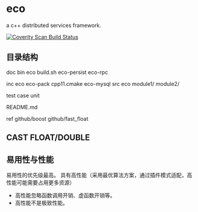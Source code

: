 # eco
a c++ distributed services framework.

<a href="https://scan.coverity.com/projects/ujoychou-eco">
  <img alt="Coverity Scan Build Status"
       src="https://scan.coverity.com/projects/24090/badge.svg"/>
</a>







## 目录结构


doc
bin
  eco
    build.sh
  eco-persist
  eco-rpc

inc
  eco
  eco-pack
    cpp11.cmake
  eco-mysql
src
  eco
  module1/
  module2/

test
  case
  unit

README.md


ref
  github/boost
  github/fast_float

## CAST FLOAT/DOUBLE


## 易用性与性能
易用性的优先级最高。
具有高性能（采用最优算法方案，通过插件模式适配，高性能可能需要占用更多资源）
* 高性能忽略函数调用开销、虚函数开销等。
* 高性能不是极致性能。